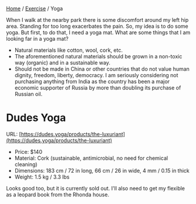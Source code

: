 <head>
    <link rel="stylesheet" type="text/css" media="all" href="/style.css">
</head>

[Home](/index.md) / [Exercise](index.md) / Yoga

When I walk at the nearby park there is some discomfort around my left hip area. Standing for too long exacerbates the pain. So, my idea is to do some yoga. But first, to do that, I need a yoga mat. What are some things that I am looking far in a yoga mat?

* Natural materials like cotton, wool, cork, etc.
* The aforementioned natural materials should be grown in a non-toxic way (organic) and in a sustainable way.
* Should not be made in China or other countries that do not value human dignity, freedom, liberty, democracy. I am seriously considering not purchasing anything from India as the country has been a major economic supporter of Russia by more than doubling its purchase of Russian oil.

# Dudes Yoga

URL: [https://dudes.yoga/products/the-luxuriant](https://dudes.yoga/products/the-luxuriant)

* Price: $140
* Material: Cork (sustainable, antimicrobial, no need for chemical cleaning)
* Dimensions: 183 cm / 72 in long, 66 cm / 26 in wide, 4 mm / 0.15 in thick
* Weight: 1.5 kg / 3.3 lbs

Looks good too, but it is currently sold out. I'll also need to get my flexible as a leopard book from the Rhonda house.